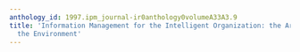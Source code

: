 ```yaml
---
anthology_id: 1997.ipm_journal-ir0anthology0volumeA33A3.9
title: 'Information Management for the Intelligent Organization: the Art of Scanning
  the Environment'
---
```

